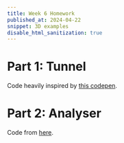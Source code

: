 ```yaml
---
title: Week 6 Homework
published_at: 2024-04-22
snippet: 3D examples
disable_html_sanitization: true
---
```



# Part 1: Tunnel

<div id="wall_invisibility"></div>

Code heavily inspired by [this codepen](https://codepen.io/boytchev/pen/xxMZzJx).

<script type="module">
   import * as THREE from "/script/threejs/three.js"
   import { OrbitControls } from "/script/threejs/OrbitControls.js"

   console.clear( );

var scene = new THREE.Scene();
    scene.background = new THREE.Color( 'gainsboro' );

var camera = new THREE.PerspectiveCamera( 30, innerWidth/innerHeight );
    camera.position.set( 0, 0, 7 );
    camera.lookAt( scene.position );

var renderer = new THREE.WebGLRenderer( {antialias: true} );
    renderer.setSize( innerWidth, innerHeight );
    renderer.setAnimationLoop( animationLoop );
    document.body.appendChild( renderer.domElement );
			
window.addEventListener( "resize", (event) => {
    camera.aspect = innerWidth/innerHeight;
    camera.updateProjectionMatrix( );
    renderer.setSize( innerWidth, innerHeight );
});

var controls = new OrbitControls( camera, renderer.domElement );
    controls.enableDamping = true;

var light = new THREE.DirectionalLight( 'white', 3 );
    light.position.set( 1, 1, 1 );
    scene.add( light );


class Platon extends THREE.Mesh
{
	constructor( radius, level )
	{
		// main shape
		super(
			new THREE.TetrahedronGeometry( 1, 1 ),
			new THREE.MeshStandardMaterial( {
				color: new THREE.Color(2, 1, 0),
				metalness: 0.47,
				roughness: 0.53,
				flatShading: true
			} )
		);

		// first subshape
		var platon1 = new THREE.Mesh(
				new THREE.TetrahedronGeometry( 1, 3 ),
				new THREE.MeshStandardMaterial( {
						color: new THREE.Color(2, 2, 2),
						metalness: 0.47,
						roughness: 0.53,
						flatShading: true
				} )
			 );
			platon1.scale.setScalar( 0.809 );
	
		// second subshape
		var platon2 = new THREE.Mesh(
				new THREE.OctahedronGeometry( 1, 4 ),
				new THREE.MeshStandardMaterial( {
						color: new THREE.Color(0.5, 0, 0),
						metalness: 0.47,
						roughness: 0.53,
						flatShading: true
				} )
			 );
			platon2.scale.setScalar( 0.709 );
	
		this.add( platon1, platon2 );
	} // Platon.constructor
} // Platon


var platon = new Platon();
		platon.scale.setScalar( 0.75 );
		scene.add( platon );

// next comment

var geometry = new THREE.BoxGeometry( 1.8, 1.8, 0.1 ),
		material = new THREE.MeshLambertMaterial( {color:'royalblue', transparent: true} );

var wall1 = new THREE.Mesh( geometry, material.clone() );
		wall1.position.z = 1;

var wall2 = new THREE.Mesh( geometry, material.clone() );
		wall2.rotation.y = Math.PI;		
		wall2.position.z = -1;

var wall3 = new THREE.Mesh( geometry, material.clone() );
		wall3.rotation.y = Math.PI/2;		
		wall3.position.x = 1;

var wall4 = new THREE.Mesh( geometry, material.clone() );
		wall4.rotation.y = -Math.PI/2;		
		wall4.position.x = -1;

var wall5 = new THREE.Mesh( geometry, material.clone() );
		wall5.rotation.x = Math.PI/2;		
		wall5.position.y = -1;

var wall6 = new THREE.Mesh( geometry, material.clone() );
		wall6.rotation.x = -Math.PI/2;		
		wall6.position.y = 1;

var walls = [wall1, wall2, wall3, wall4, wall5, wall6];

		scene.add( ...walls );


var v = new THREE.Vector3( ),
		u = new THREE.Vector3( );

function animationLoop( t )
{
		platon.rotation.set( t/600, t/700, t/800 );
    controls.update( );

		for( var wall of walls )
		{
				wall.getWorldDirection( v );
				camera.getWorldDirection( u );
			
				wall.material.opacity = 2*v.dot(u); 		// soft
				//wall.visible = v.dot(u) > 0; 					// hard
		}
	
		light.position.copy( camera.position );
    renderer.render( scene, camera );
}

</script>


# Part 2: Analyser

<div id="Sound"></div>

<script src="/script/c2.min.js"></script>
<script src="/script/p5.min.js"></script>

Code from [here](https://github.com/ren-yuan/c2.js/blob/main/examples/Analyser.js).

<script>

console.dir(p5)

//Created by Ren Yuan

let color1;
let color2;
let color3;

let analyser;
let audioIn;

function mousePressed() {
    if(typeof audioIn === 'undefined'){
        audioIn = new c2.AudioIn(function(){
            analyser = new c2.Analyser();
            analyser.analyze(audioIn);
        });
    }
}

/*
let sound;

function mousePressed() {
    if(typeof sound === 'undefined'){
        sound = new c2.Sound("sound.mp3", function(){
            sound.loop();
            sound.play();
            analyser = new c2.Analyser();
            analyser.output();
            analyser.analyze(sound);
        });
    }
}
*/

function setup() {
    createCanvas(960, 540);
    colorMode(HSL, 100);
    textSize(16);
    textStyle(NORMAL);
    textAlign(CENTER, CENTER);

    color1 = color(random(0, 8), random(30, 60), random(20, 100));
    color2 = color(random(0, 8), random(30, 60), random(20, 100));
    color3 = color(random(0, 8), random(30, 60), random(20, 100));
}

function draw() {
    background('#cccccc');

    if(typeof analyser === 'undefined'){
        noStroke();
        fill('#333333');
        text('click to turn on microphone', width/2, height/2);
        return;
    }

    let rms = analyser.level();
    let timeDomain = analyser.timeDomain();
    let freqDomain = analyser.freqDomain();

    stroke('#333333');
    strokeWeight(1);

    fill(color1);
    let r = rms * width;
    circle(width/2, 0, r);

    fill(color2);
    beginShape();
    for(let i=0; i<timeDomain.length; i++){
        let x = map(i, 0, timeDomain.length, 0, width);
        let y = height/2 + timeDomain[i] * height/2;
        vertex(x, y);
    }
    vertex(width, height);
    vertex(0, height);
    endShape(CLOSE);

    fill(color3);
    beginShape();
    for(let i=0; i<freqDomain.length; i++){
        let x = map(i, 0, freqDomain.length, 0, width);
        let y = height - freqDomain[i] * height/2;
        vertex(x, y);
    }
    vertex(width, height);
    vertex(0, height);
    endShape(CLOSE);
}

</script>